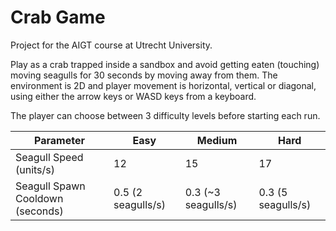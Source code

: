 # Crab Game

Project for the AIGT course at Utrecht University.

Play as a crab trapped inside a sandbox and avoid getting eaten (touching)
moving seagulls for 30 seconds by moving away from them.
The environment is 2D and player movement is horizontal, vertical
or diagonal, using either the arrow keys or WASD keys from a keyboard.

The player can choose between 3 difficulty levels before starting each run.


| Parameter                        | Easy               | Medium              | Hard               |
| -------------------------------- | ------------------ | ------------------- | ------------------ |
| Seagull Speed (units/s)          | 12                 | 15                  | 17                 |
| Seagull Spawn Cooldown (seconds) | 0.5 (2 seagulls/s) | 0.3 (~3 seagulls/s) | 0.3 (5 seagulls/s) |

